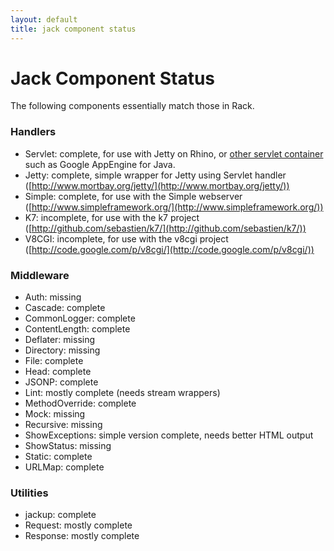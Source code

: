 ```yaml
---
layout: default
title: jack component status
---
```


Jack Component Status
=====================

The following components essentially match those in Rack.

### Handlers

* Servlet: complete, for use with Jetty on Rhino, or [other servlet container](http://github.com/tlrobinson/jack-servlet/) such as Google AppEngine for Java.
* Jetty: complete, simple wrapper for Jetty using Servlet handler ([http://www.mortbay.org/jetty/](http://www.mortbay.org/jetty/))
* Simple: complete, for use with the Simple webserver ([http://www.simpleframework.org/](http://www.simpleframework.org/))
* K7: incomplete, for use with the k7 project ([http://github.com/sebastien/k7/](http://github.com/sebastien/k7/))
* V8CGI: incomplete, for use with the v8cgi project ([http://code.google.com/p/v8cgi/](http://code.google.com/p/v8cgi/))

### Middleware

* Auth: missing
* Cascade: complete
* CommonLogger: complete
* ContentLength: complete
* Deflater: missing
* Directory: missing
* File: complete
* Head: complete
* JSONP: complete
* Lint: mostly complete (needs stream wrappers)
* MethodOverride: complete
* Mock: missing
* Recursive: missing
* ShowExceptions: simple version complete, needs better HTML output
* ShowStatus: missing
* Static: complete
* URLMap: complete

### Utilities

* jackup: complete
* Request: mostly complete
* Response: mostly complete
